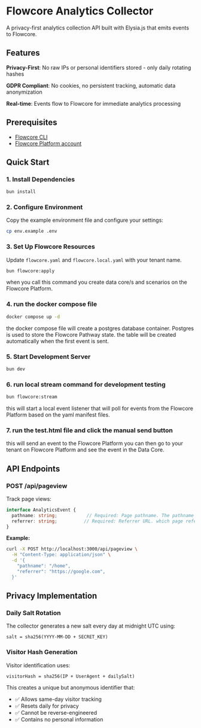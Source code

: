 # Flowcore Analytics Collector

A privacy-first analytics collection API built with Elysia.js that emits events to Flowcore.

## Features

**Privacy-First**: No raw IPs or personal identifiers stored - only daily rotating hashes

**GDPR Compliant**: No cookies, no persistent tracking, automatic data 
anonymization

**Real-time**: Events flow to Flowcore for immediate analytics processing

## Prerequisites

- [Flowcore CLI](https://docs.flowcore.io/guides/flowcore-cli/install-cli/)
- [Flowcore Platform account](https://flowcore.io)

## Quick Start

### 1. Install Dependencies

```bash
bun install
```

### 2. Configure Environment

Copy the example environment file and configure your settings:

```bash
cp env.example .env
```

### 3. Set Up Flowcore Resources

Update `flowcore.yaml` and `flowcore.local.yaml` with your tenant name.

```bash
bun flowcore:apply
```
when you call this command you create data core/s and scenarios on the Flowcore Platform.

### 4. run the docker compose file

```bash
docker compose up -d
```
the docker compose file will create a postgres database container.
Postgres is used to store the Flowcore Pathway state.
the table will be created automatically when the first event is sent.

### 5. Start Development Server

```bash
bun dev
```

### 6. run local stream command for development testing

```bash
bun flowcore:stream
```

this will start a local event listener that will poll for events from the Flowcore Platform based on the yaml manifest files.

### 7. run the test.html file and click the manual send button

this will send an event to the Flowcore Platform you can then go to your tenant on Flowcore Platform and see the event in the Data Core.



## API Endpoints

### POST /api/pageview

Track page views:

```typescript
interface AnalyticsEvent {
  pathname: string;           // Required: Page pathname. The pathname of the page the user is on.
  referrer: string;          // Required: Referrer URL. which page referred the user to this page.
}
```

**Example:**

```bash
curl -X POST http://localhost:3000/api/pageview \
  -H "Content-Type: application/json" \
  -d '{
    "pathname": "/home",
    "referrer": "https://google.com",
  }'
```

## Privacy Implementation

### Daily Salt Rotation

The collector generates a new salt every day at midnight UTC using:
```
salt = sha256(YYYY-MM-DD + SECRET_KEY)
```

### Visitor Hash Generation

Visitor identification uses:
```
visitorHash = sha256(IP + UserAgent + dailySalt)
```

This creates a unique but anonymous identifier that:
- ✅ Allows same-day visitor tracking
- ✅ Resets daily for privacy
- ✅ Cannot be reverse-engineered
- ✅ Contains no personal information


